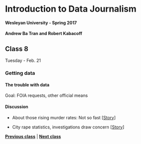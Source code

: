 # Introduction to Data Journalism
  
#### Wesleyan University - Spring 2017
  
**Andrew Ba Tran and Robert Kabacoff**
  
## Class 8
Tuesday - Feb. 21
                             
### Getting data
                             
#### The trouble with data
                             
Goal: FOIA requests, other official means
                             
#### Discussion

    
* About those rising murder rates: Not so fast [[Story](https://www.themarshallproject.org/2015/09/04/about-those-rising-murder-rates-not-so-fast#.harDBv0bK)]

* City rape statistics, investigations draw concern [[Story](http://www.baltimoresun.com/news/bs-md-ci-rapes-20100519-story.html)]

                   
**[Previous class](class7.md)** | **[Next class](class9.md)**
